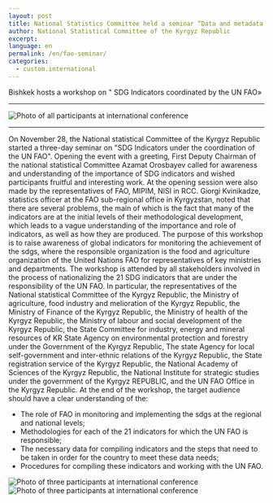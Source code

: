 ```yaml
---
layout: post
title: National Statistics Committee held a seminar “Data and metadata for indicators of the Sustainable Development Goals”
author: National Statistical Committee of the Kyrgyz Republic
excerpt:
language: en
permalink: /en/fao-seminar/
categories:
  - custom.international
---
```


Bishkek hosts a workshop on " SDG Indicators coordinated by the UN FAO»

***

<img src="{{ site.baseurl }}/news-images/dscn1.jpg" alt="Photo of all participants at international conference" align="center">

***

On November 28, the National statistical Committee of the Kyrgyz Republic started a three-day seminar on "SDG Indicators under the coordination of the UN FAO".
Opening the event with a greeting, First Deputy Chairman of the national statistical Committee Azamat Orosbayev called for awareness and understanding of the importance of SDG indicators and wished participants fruitful and interesting work. 
At the opening session were also made by the representatives of FAO, MIPIM, NISI in RCC.
Giorgi Kvinikadze, statistics officer at the FAO sub-regional office in Kyrgyzstan, noted that there are several problems, the main of which is the fact that many of the indicators are at the initial levels of their methodological development, which leads to a vague understanding of the importance and role of indicators, as well as how they are produced.
The purpose of this workshop is to raise awareness of global indicators for monitoring the achievement of the sdgs, where the responsible organization is the food and agriculture organization of the United Nations FAO for representatives of key ministries and departments.
The workshop is attended by all stakeholders involved in the process of nationalizing the 21 SDG indicators that are under the responsibility of the UN FAO. In particular, the representatives of the National statistical Committee of the Kyrgyz Republic, the Ministry of agriculture, food industry and melioration of the Kyrgyz Republic, the Ministry of Finance of the Kyrgyz Republic, the Ministry of health of the Kyrgyz Republic, the Ministry of labour and social development of the Kyrgyz Republic, the State Committee for industry, energy and mineral resources of KR State Agency on environmental protection and forestry under the Government of the Kyrgyz Republic, The state Agency for local self-government and inter-ethnic relations of the Kyrgyz Republic, the State registration service of the Kyrgyz Republic, the National Academy of Sciences of the Kyrgyz Republic, the National Institute for strategic studies under the government of the Kyrgyz REPUBLIC, and the UN FAO Office in the Kyrgyz Republic.
At the end of the workshop, the target audience should have a clear understanding of the:
- The role of FAO in monitoring and implementing the sdgs at the regional and national levels;
- Methodologies for each of the 21 indicators for which the UN FAO is responsible;
- The necessary data for compiling indicators and the steps that need to be taken in order for the country to meet these data needs;
- Procedures for compiling these indicators and working with the UN FAO.

<img src="{{ site.baseurl }}/news-images/dscn2.jpg" alt="Photo of three participants at international conference" align="left">

<img src="{{ site.baseurl }}/news-images/dscn3.jpg" alt="Photo of three participants at international conference" align="left">
